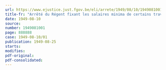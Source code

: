 ```yaml
---
url: https://www.ejustice.just.fgov.be/eli/arrete/1949/08/10/1949081001/justel
title-fr: "Arrêté du Régent fixant les salaires minima de certains travailleurs de l'industrie hôtelière"
date: 1949-08-10
source:
number: 1949081001
page: 888888
case: 1949-08-10/01
publication: 1949-08-25
starts:
modifies:
pdf-original:
pdf-consolidated:
---
```


